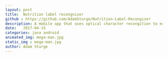 ```yaml
---
layout: post
title:  Nutrition label recongnizer
github : https://github.com/AdamSturge/Nutrition-Label-Recongizer
description: A mobile app that uses optical character recongition to extract nutritional information from packages and display them in an easier to understand format for humans
date:   2017-04-15
categories: java android
animated_img: mega-man.jpg
static_img : mega-man.jpg
author: Adam Sturge
---
```



